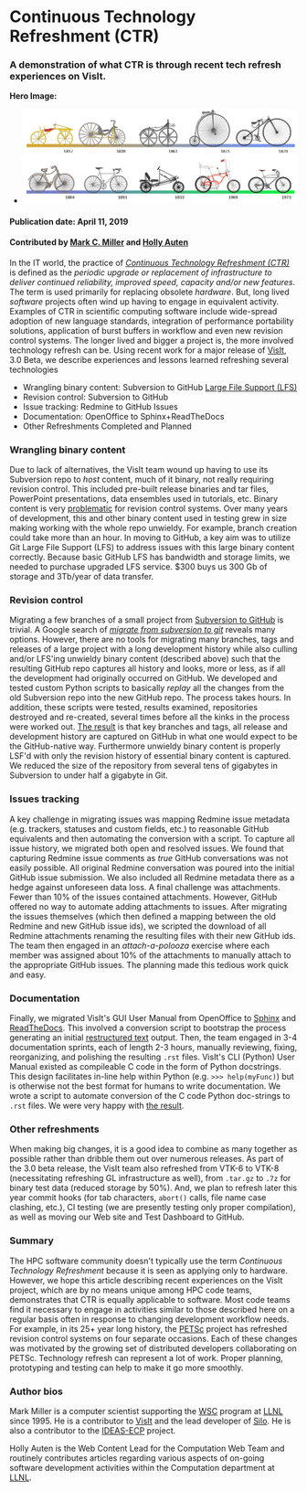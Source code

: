 # Continuous Technology Refreshment (CTR)
### A demonstration of what CTR is through recent tech refresh experiences on VisIt.

**Hero Image:**

- <a href='https://raw.githubusercontent.com/betterscientificsoftware/images/blog_svn_gh_migration/Blog_TheGreatMigration_bikes.png'><img src='https://raw.githubusercontent.com/betterscientificsoftware/images/blog_svn_gh_migration/Blog_TheGreatMigration_bikes.png' /></a>

#### Publication date: April 11, 2019

#### Contributed by [Mark C. Miller](https://github.com/markcmiller86) and [Holly Auten](https://github.com/hauten)

In the IT world, the practice of
[*Continuous Technology Refreshment (CTR)*](http://info.alphanumeric.com/blog/benefits-establishing-technology-refresh-cycle)
is defined as the *periodic upgrade or replacement of infrastructure to deliver continued reliability, improved speed,
capacity and/or new features*. The term is used primarily for replacing obsolete *hardware*.
But, long lived *software* projects often wind up having to engage in equivalent activity.
Examples of CTR in scientific computing software include wide-spread adoption of new 
language standards, integration of performance portability solutions, application of burst buffers in
workflow and even new revision control systems. The longer lived and bigger a project is, the more
involved technology refresh can be. Using recent work for a major release of
[VisIt](https://wci.llnl.gov/simulation/computer-codes/visit/), 3.0 Beta,
we describe experiences and lessons learned refreshing several technologies
* Wrangling binary content: Subversion to GitHub [Large File Support (LFS)](https://www.git-tower.com/learn/git/ebook/en/desktop-gui/advanced-topics/git-lfs)
* Revision control: Subversion to GitHub
* Issue tracking: Redmine to GitHub Issues
* Documentation: OpenOffice to Sphinx+ReadTheDocs
* Other Refreshments Completed and Planned

### Wrangling binary content
Due to lack of alternatives, the VisIt team wound up having to use its Subversion repo to *host*
content, much of it binary, not really requiring revision control. This included pre-built release
binaries and tar files, PowerPoint presentations, data ensembles used in tutorials, etc.
Binary content is very [problematic](https://hackernoon.com/what-should-be-in-version-control-d5f16e9a2bf2)
for revision control systems. Over many years of development, this and other binary content used in testing grew
in size making working with the whole repo unwieldy. For example, branch creation could take more than
an hour. In moving to GitHub, a key aim was to utilize Git Large File Support (LFS) to address issues
with this large binary content correctly. Because basic GitHub LFS has bandwidth and storage limits, we
needed to purchase upgraded LFS service. $300 buys us 300 Gb of storage and 3Tb/year of data transfer.

### Revision control
Migrating a few branches of a small project from [Subversion to GitHub](https://blog.axosoft.com/migrating-git-svn/)
is trivial. A Google search of
[*migrate from subversion to git*](https://www.google.com/search?q=migrate+from+subversion+to+git&oq=migrate+from+subversion+to+git&aqs=chrome..69i57j0l5.2131j0j8&sourceid=chrome&ie=UTF-8)
reveals many options. However, there are no tools for migrating many branches, tags and releases of a large project
with a long development history while also culling and/or LFS'ing unwieldy binary content (described above)
such that the resulting GitHub repo captures all history and looks, more or less, as if all
the development had originally occurred on GitHub. We developed and tested custom Python scripts to basically
*replay* all the changes from the old Subversion repo into the new GitHub repo. The process takes hours.
In addition, these scripts were tested, results examined, repositories destroyed and re-created, several
times before all the kinks in the process were worked out. [The result](https://github.com/visit-dav/visit)
is that key branches and tags, all release
and development history are captured on GitHub in what one would expect to be the GitHub-native way.
Furthermore unwieldy binary content is properly LSF'd with only the revision history of essential binary
content is captured. We reduced the size of the repository from several tens of gigabytes in Subversion to
under half a gigabyte in Git.

### Issues tracking
A key challenge in migrating issues was mapping Redmine issue metadata
(e.g. trackers, statuses and custom fields, etc.) to reasonable GitHub equivalents and then
automating the conversion with a script. To capture all issue history, we migrated both open and resolved issues.
We found that capturing Redmine issue comments as *true* GitHub conversations was not easily possible. All original
Redmine conversation was poured into the initial GitHub issue submission. We also included all Redmine
metadata there as a hedge against unforeseen data loss. A final challenge was attachments. Fewer than 10% of the
issues contained attachments. However, GitHub offered no way to automate adding attachments to issues.
After migrating the issues themselves (which then defined a mapping between the old
Redmine and new GitHub issue ids), we scripted the download of all Redmine attachments renaming
the resulting files with their new GitHub ids. The team then engaged in an *attach-a-polooza* exercise
where each member was assigned about 10% of the attachments to manually attach to the appropriate
GitHub issues. The planning made this tedious work quick and easy.

### Documentation
Finally, we migrated VisIt's GUI User Manual from OpenOffice to
[Sphinx](http://www.sphinx-doc.org/en/master/) and [ReadTheDocs](https://readthedocs.org).
This involved a conversion script to bootstrap the process generating an initial
[restructured text](http://www.sphinx-doc.org/en/master/usage/restructuredtext/basics.html) output. Then, the
team engaged in 3-4 documentation sprints, each of length 2-3 hours, manually reviewing, fixing, reorganizing,
and polishing the resulting `.rst` files. VisIt's CLI (Python) User Manual existed as compileable
C code in the form of Python docstrings. This design facilitates in-line help within Python
(e.g. `>>> help(myFunc)`) but is otherwise not the best format for humans to write documentation. We wrote
a script to automate conversion of the C code Python doc-strings to `.rst` files. We were very happy
with [the result](https://visit-sphinx-github-user-manual.readthedocs.io/en/develop/).

### Other refreshments

When making big changes, it is a good idea to combine as many together as possible rather than
dribble them out over numerous releases. As part of the 3.0 beta release, the VisIt team also refreshed
from VTK-6 to VTK-8 (necessitating refreshing GL infrastructure as well), 
from `.tar.gz` to `.7z` for binary test data (reduced storage by 50%). And, we plan to refresh later this
year commit hooks (for tab characters, `abort()` calls, file name case clashing, etc.),
CI testing (we are presently testing only proper compilation), as well as moving our Web site and Test Dashboard
to GitHub.
 
### Summary
The HPC software community doesn't typically use the term *Continuous Technology Refreshment* because it is
seen as applying only to hardware. However, we hope this article describing recent experiences on the VisIt
project, which are by no means unique among HPC code teams, demonstrates that CTR is equally applicable to software.
Most code teams find it necessary to engage in activities similar to those described here on a regular basis often
in response to changing development workflow needs.  For example, in its 25+ year long history, the
[PETSc](https://www.mcs.anl.gov/petsc/) project
has refreshed revision control systems on four separate occasions. Each of these changes was motivated by the
growing set of distributed developers collaborating on PETSc. Technology refresh can represent a lot of work.
Proper planning, prototyping and testing can help to make it go more smoothly.

### Author bios

Mark Miller is a computer scientist supporting the [WSC](https://wci.llnl.gov/about-us/weapon-simulation-and-computing)
program at [LLNL](https://www.llnl.gov) since 1995.
He is a contributor to
[VisIt](https://wci.llnl.gov/simulation/computer-codes/visit)
and the lead developer of
[Silo](https://wci.llnl.gov/simulation/computer-codes/silo). He is also a contributor to the
[IDEAS-ECP](https://ideas-productivity.org/ideas-ecp/) project.

Holly Auten is the Web Content Lead for the Computation Web Team and
routinely contributes articles regarding various aspects of on-going software
development activities within the Computation department at [LLNL](https://www.llnl.gov).

<!--
Publish: preview
RSS update: 2019-04-XX
Categories: development
Topics: version control
Tags: bssw-blog-article
Level: 2
Prerequisites: default
Aggregate: none
-->

